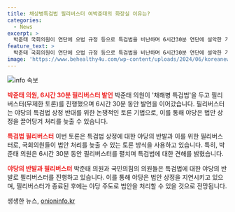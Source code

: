 ```yaml
---
title: 채상병특검법 필리버스터 여박준태의 화장실 이유는?
categories:
  - News
excerpt: >
  박준태 국회의원이 연단에 오법 규정 등으로 특검법을 비난하며 6시간30분 연단에 설악한 가운데, 여야 의원들의 빈자리가 눈에 띄고 있다. 필리버스터가 끝난 이후에는 채상병 특검법이 표결에 부쳐지고, 야당 주도로 통과될 가능성이 크다. 특검법이 국회를 통과하면 정부로 이송된 이후 15일 이내에 대통령이 거부권 행사 여부를 결정해야 한다.
feature_text: >
  박준태 국회의원이 연단에 오법 규정 등으로 특검법을 비난하며 6시간30분 연단에 설악한 가운데, 여야 의원들의 빈자리가 눈에 띄고 있다. 필리버스터가 끝난 이후에는 채상병 특검법이 표결에 부쳐지고, 야당 주도로 통과될 가능성이 크다. 특검법이 국회를 통과하면 정부로 이송된 이후 15일 이내에 대통령이 거부권 행사 여부를 결정해야 한다.
image: 'https://www.behealthy4u.com/wp-content/uploads/2024/06/koreanews.jpg'
---
```


<p><img src="https://www.behealthy4u.com/wp-content/uploads/2024/06/koreanews.jpg" alt="info 속보" /></p>

<p><b><span style="color: #ee2323;">박준태 의원, 6시간 30분 필리버스터 발언</span></b>
박준태 의원이 '채해병 특검법'을 두고 필리버스터(무제한 토론)를 진행했으며 6시간 30분 동안 발언을 이어갔습니다. 필리버스터는 야당의 특검법 상정 반대를 위한 논쟁적인 토론 기법으로, 이를 통해 야당은 법안 상정을 끌어당겨 처리를 늦출 수 있습니다.</p>

<p><b><span style="color: #ee2323;">특검법 필리버스터</span></b>
이번 토론은 특검법 상정에 대한 야당의 반발과 이를 위한 필리버스터로, 국회의원들이 법안 처리를 늦출 수 있는 토론 방식을 사용하고 있습니다. 특히, 박준태 의원은 6시간 30분 동안 필리버스터를 펼치며 특검법에 대한 견해를 밝혔습니다.</p>

<p><b><span style="color: #ee2323;">야당의 반발과 필리버스터</span></b>
박준태 의원과 국민의힘의 의원들은 특검법에 대한 야당의 반발로 필리버스터를 진행하고 있습니다. 이를 통해 야당은 법안 상정을 지연시키고 있으며, 필리버스터가 종료된 후에는 야당 주도로 법안을 처리할 수 있을 것으로 전망됩니다.</p>
생생한 뉴스, <a href="https://onioninfo.kr" rel="dofollow">onioninfo.kr</a>


